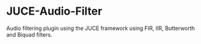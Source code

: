 # JUCE-Audio-Filter
Audio filtering plugin using the JUCE framework using FIR, IIR, Butterworth and Biquad filters.
